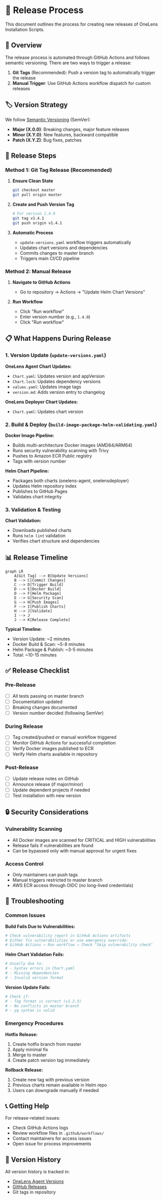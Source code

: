 # 📖 Release Process

This document outlines the process for creating new releases of OneLens Installation Scripts.

## 🔄 Overview

The release process is automated through GitHub Actions and follows semantic versioning. There are two ways to trigger a release:

1. **Git Tags** (Recommended): Push a version tag to automatically trigger the release
2. **Manual Trigger**: Use GitHub Actions workflow dispatch for custom releases

## 🏷️ Version Strategy

We follow [Semantic Versioning](https://semver.org/) (SemVer):

- **Major (X.0.0)**: Breaking changes, major feature releases
- **Minor (X.Y.0)**: New features, backward compatible
- **Patch (X.Y.Z)**: Bug fixes, patches

## 🚀 Release Steps

### Method 1: Git Tag Release (Recommended)

1. **Ensure Clean State**
   ```bash
   git checkout master
   git pull origin master
   ```

2. **Create and Push Version Tag**
   ```bash
   # For version 1.4.0
   git tag v1.4.1
   git push origin v1.4.1
   ```

3. **Automatic Process**
   - `update-versions.yaml` workflow triggers automatically
   - Updates chart versions and dependencies
   - Commits changes to master branch
   - Triggers main CI/CD pipeline

### Method 2: Manual Release

1. **Navigate to GitHub Actions**
   - Go to repository → Actions → "Update Helm Chart Versions"

2. **Run Workflow**
   - Click "Run workflow"
   - Enter version number (e.g., `1.4.0`)
   - Click "Run workflow"

## 📋 What Happens During Release

### 1. Version Update (`update-versions.yaml`)

**OneLens Agent Chart Updates:**
- `Chart.yaml`: Updates version and appVersion
- `Chart.lock`: Updates dependency versions
- `values.yaml`: Updates image tags
- `version.md`: Adds version entry to changelog

**OneLens Deployer Chart Updates:**
- `Chart.yaml`: Updates chart version

### 2. Build & Deploy (`build-image-package-helm-validating.yaml`)

**Docker Image Pipeline:**
- Builds multi-architecture Docker images (AMD64/ARM64)
- Runs security vulnerability scanning with Trivy
- Pushes to Amazon ECR Public registry
- Tags with version number

**Helm Chart Pipeline:**
- Packages both charts (onelens-agent, onelensdeployer)
- Updates Helm repository index
- Publishes to GitHub Pages
- Validates chart integrity

### 3. Validation & Testing

**Chart Validation:**
- Downloads published charts
- Runs `helm lint` validation
- Verifies chart structure and dependencies

## 📊 Release Timeline

```mermaid
graph LR
    A[Git Tag] --> B[Update Versions]
    B --> C[Commit Changes]
    C --> D[Trigger Build]
    D --> E[Docker Build]
    D --> F[Helm Package]
    E --> G[Security Scan]
    G --> H[Push Images]
    F --> I[Publish Charts]
    H --> J[Validate]
    I --> J
    J --> K[Release Complete]
```

**Typical Timeline:**
- Version Update: ~2 minutes
- Docker Build & Scan: ~5-8 minutes
- Helm Package & Publish: ~3-5 minutes
- Total: ~10-15 minutes

## ✅ Release Checklist

### Pre-Release
- [ ] All tests passing on master branch
- [ ] Documentation updated
- [ ] Breaking changes documented
- [ ] Version number decided (following SemVer)

### During Release
- [ ] Tag created/pushed or manual workflow triggered
- [ ] Monitor GitHub Actions for successful completion
- [ ] Verify Docker images published to ECR
- [ ] Verify Helm charts available in repository

### Post-Release
- [ ] Update release notes on GitHub
- [ ] Announce release (if major/minor)
- [ ] Update dependent projects if needed
- [ ] Test installation with new version

## 🔒 Security Considerations

### Vulnerability Scanning
- All Docker images are scanned for CRITICAL and HIGH vulnerabilities
- Release fails if vulnerabilities are found
- Can be bypassed only with manual approval for urgent fixes

### Access Control
- Only maintainers can push tags
- Manual triggers restricted to master branch
- AWS ECR access through OIDC (no long-lived credentials)

## 🐛 Troubleshooting

### Common Issues

**Build Fails Due to Vulnerabilities:**
```bash
# Check vulnerability report in GitHub Actions artifacts
# Either fix vulnerabilities or use emergency override:
# GitHub Actions → Run workflow → Check "Skip vulnerability check"
```

**Helm Chart Validation Fails:**
```bash
# Usually due to:
# - Syntax errors in Chart.yaml
# - Missing dependencies
# - Invalid version format
```

**Version Update Fails:**
```bash
# Check if:
# - Tag format is correct (v1.2.3)
# - No conflicts in master branch
# - yq syntax is valid
```

### Emergency Procedures

**Hotfix Release:**
1. Create hotfix branch from master
2. Apply minimal fix
3. Merge to master
4. Create patch version tag immediately

**Rollback Release:**
1. Create new tag with previous version
2. Previous charts remain available in Helm repo
3. Users can downgrade manually if needed

## 📞 Getting Help

For release-related issues:
- Check GitHub Actions logs
- Review workflow files in `.github/workflows/`
- Contact maintainers for access issues
- Open issue for process improvements

## 📝 Version History

All version history is tracked in:
- [OneLens Agent Versions](../charts/onelens-agent/version.md)
- [GitHub Releases](https://github.com/astuto-ai/onelens-installation-scripts/releases)
- Git tags in repository 